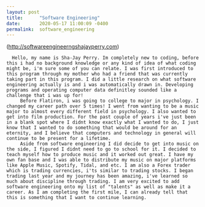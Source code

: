 ```yaml
---
layout: post
title:      "Software Engineering"
date:       2020-05-17 11:00:09 -0400
permalink:  software_engineering
---
```


(http://softwareengineerngshajayperry.com)

      Hello, my name is Sha-Jay Perry. Im completely new to coding, before this i had no background knowledge or any kind of idea of what coding might be, i'm sure some of you can relate. I was first introduced to this program through my mother who had a friend that was currently taking part in this program. I did a little research on what software engineering actually is and i was automatically drawn in. Developing programs and operating computer data definitley sounded like a challenge that i was up for! 
		 Before Flatiron, i was going to college to major in psychology. I changed my career path over 5 times! I went from wanting to be a music major to almost every different field in psychology. I also wanted to get into film production. For the past couple of years i've just been in a blank spot where I didnt know exactly what I wanted to do, I just know that I wanted to do something that would be around for an eternity, and I believe that computers and technology in general will continue to be present for a lifetime. 
		 Aside from software engineering I did decide to get into music on the side, I figured I didnt need to go to school for it. I decided to teach myself how to produce music and it worked out great. I have my own fan base and I was able to distribute my music on major platforms like Apple Music, Spotify, Tidal, and etc. I am also a Forex trader which is trading currencies, i'ts similar to trading stocks. I began trading last year and my journey has been amazing, i've learned so much about discipline through trading. I am very excited to add software engineering onto my list of "talents" as well as make it a career. As I am completing the first mile, I can already tell that this is something that I want to continue learning. 
		


